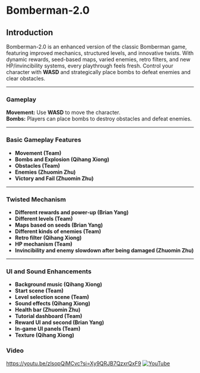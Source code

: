 # Bomberman-2.0

## Introduction

Bomberman-2.0 is an enhanced version of the classic Bomberman game, featuring improved mechanics, structured levels, and innovative twists. With dynamic rewards, seed-based maps, varied enemies, retro filters, and new HP/invincibility systems, every playthrough feels fresh. Control your character with **WASD** and strategically place bombs to defeat enemies and clear obstacles.

---

### Gameplay

**Movement:** Use **WASD** to move the character.  
**Bombs:** Players can place bombs to destroy obstacles and defeat enemies.  

---

### Basic Gameplay Features  

- **Movement (Team)**  
- **Bombs and Explosion (Qihang Xiong)**  
- **Obstacles (Team)**  
- **Enemies (Zhuomin Zhu)**  
- **Victory and Fail (Zhuomin Zhu)**  

---

### Twisted Mechanism  

- **Different rewards and power-up (Brian Yang)**  
- **Different levels (Team)**  
- **Maps based on seeds (Brian Yang)**  
- **Different kinds of enemies (Team)**  
- **Retro filter (Qihang Xiong)**  
- **HP mechanism (Team)**  
- **Invincibility and enemy slowdown after being damaged (Zhuomin Zhu)**  

---

### UI and Sound Enhancements  

- **Background music (Qihang Xiong)**  
- **Start scene (Team)**  
- **Level selection scene (Team)**  
- **Sound effects (Qihang Xiong)**  
- **Health bar (Zhuomin Zhu)**  
- **Tutorial dashboard (Team)**  
- **Reward UI and second (Brian Yang)**  
- **In-game UI panels (Team)**  
- **Texture (Qihang Xiong)**

### Video

https://youtu.be/zlsopQiMCvc?si=Xy9QRJB7QzxrQxF9
[![YouTube](http://i.ytimg.com/vi/zlsopQiMCvc/hqdefault.jpg)](https://www.youtube.com/watch?v=zlsopQiMCvc)
